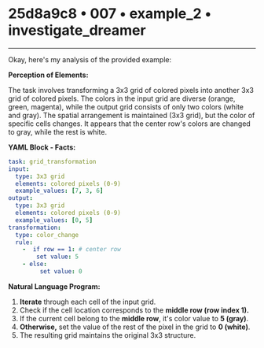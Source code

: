 # 25d8a9c8 • 007 • example_2 • investigate_dreamer

---
Okay, here's my analysis of the provided example:

**Perception of Elements:**

The task involves transforming a 3x3 grid of colored pixels into another 3x3 grid of colored pixels. The colors in the input grid are diverse (orange, green, magenta), while the output grid consists of only two colors (white and gray). The spatial arrangement is maintained (3x3 grid), but the color of specific cells changes. It appears that the center row's colors are changed to gray, while the rest is white.

**YAML Block - Facts:**



```yaml
task: grid_transformation
input:
  type: 3x3 grid
  elements: colored pixels (0-9)
  example_values: [7, 3, 6]
output:
  type: 3x3 grid
  elements: colored pixels (0-9)
  example_values: [0, 5]
transformation:
  type: color_change
  rule:
    -  if row == 1: # center row
        set value: 5
    - else:
         set value: 0
```



**Natural Language Program:**

1.  **Iterate** through each cell of the input grid.
2.  Check if the cell location corresponds to the **middle row (row index 1).**
3.  If the current cell belong to the **middle row**, it's color value to **5 (gray)**.
4.  **Otherwise,** set the value of the rest of the pixel in the grid to **0 (white)**.
5.  The resulting grid maintains the original 3x3 structure.

